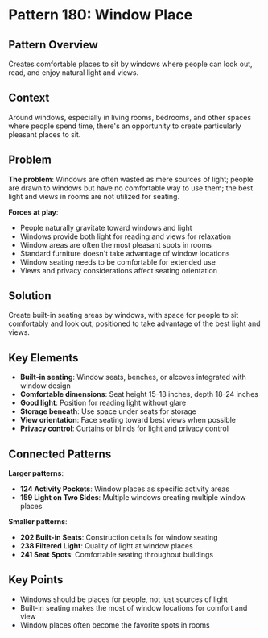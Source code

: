 # Pattern 180: Window Place

## Pattern Overview
Creates comfortable places to sit by windows where people can look out, read, and enjoy natural light and views.

## Context
Around windows, especially in living rooms, bedrooms, and other spaces where people spend time, there's an opportunity to create particularly pleasant places to sit.

## Problem
**The problem**: Windows are often wasted as mere sources of light; people are drawn to windows but have no comfortable way to use them; the best light and views in rooms are not utilized for seating.

**Forces at play**:
- People naturally gravitate toward windows and light
- Windows provide both light for reading and views for relaxation
- Window areas are often the most pleasant spots in rooms
- Standard furniture doesn't take advantage of window locations
- Window seating needs to be comfortable for extended use
- Views and privacy considerations affect seating orientation

## Solution
Create built-in seating areas by windows, with space for people to sit comfortably and look out, positioned to take advantage of the best light and views.

## Key Elements
- **Built-in seating**: Window seats, benches, or alcoves integrated with window design
- **Comfortable dimensions**: Seat height 15-18 inches, depth 18-24 inches
- **Good light**: Position for reading light without glare
- **Storage beneath**: Use space under seats for storage
- **View orientation**: Face seating toward best views when possible
- **Privacy control**: Curtains or blinds for light and privacy control

## Connected Patterns
**Larger patterns**:
- **124 Activity Pockets**: Window places as specific activity areas
- **159 Light on Two Sides**: Multiple windows creating multiple window places

**Smaller patterns**:
- **202 Built-in Seats**: Construction details for window seating
- **238 Filtered Light**: Quality of light at window places
- **241 Seat Spots**: Comfortable seating throughout buildings

## Key Points
- Windows should be places for people, not just sources of light
- Built-in seating makes the most of window locations for comfort and view
- Window places often become the favorite spots in rooms